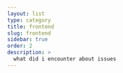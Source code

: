 ```yaml
---
layout: list
type: category
title: frontend
slug: frontend
sidebar: true
order: 2
description: >
  what did i encounter about issues
---
```


